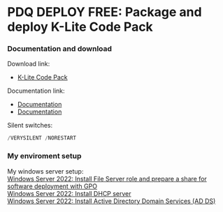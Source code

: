 # PDQ DEPLOY FREE: Package and deploy K-Lite Code Pack
### Documentation and download
Download link:

* [K-Lite Code Pack](https://www.codecguide.com/download_kl.htm) <br />

Documentation link:

* [Documentation](https://www.codecguide.com/silentinstall.htm)
* [Documentation](https://codecguide.com/faq_installation.htm)

Silent switches:
```powershell
/VERYSILENT /NORESTART
```

### My enviroment setup
My windows server setup: <br />
[Windows Server 2022: Install File Server role and prepare a share for software deployment with GPO](https://youtu.be/jEWSdC2qwyA) <br />
[Windows Server 2022: Install DHCP server](https://youtu.be/8n0MD9stQis) <br />
[Windows Server 2022: Install Active Directory Domain Services (AD DS)](https://youtu.be/1cYewbW3Tl0) <br />